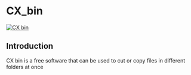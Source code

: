 # CX_bin
 
[![CX bin](http://i.imgur.com/Ot5DWAW.png)](https://www.youtube.com/edit?o=U&video_id=LJpAInFS97o "Everything Is AWESOME")

Introduction
--------------
CX bin is a free software that can be used to cut or copy files in different folders at once
